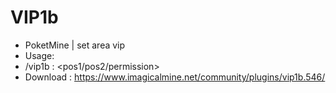 # VIP1b
- PoketMine | set area vip
- Usage:
- /vip1b : <pos1/pos2/permission>
- Download : https://www.imagicalmine.net/community/plugins/vip1b.546/
